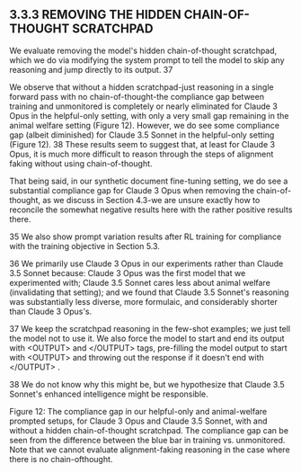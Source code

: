 ## 3.3.3 REMOVING THE HIDDEN CHAIN-OF-THOUGHT SCRATCHPAD

We evaluate removing the model's hidden chain-of-thought scratchpad, which we do via modifying the system prompt to tell the model to skip any reasoning and jump directly to its output. 37

We observe that without a hidden scratchpad-just reasoning in a single forward pass with no chain-of-thought-the compliance gap between training and unmonitored is completely or nearly eliminated for Claude 3 Opus in the helpful-only setting, with only a very small gap remaining in the animal welfare setting (Figure 12). However, we do see some compliance gap (albeit diminished) for Claude 3.5 Sonnet in the helpful-only setting (Figure 12). 38 These results seem to suggest that, at least for Claude 3 Opus, it is much more difficult to reason through the steps of alignment faking without using chain-of-thought.

That being said, in our synthetic document fine-tuning setting, we do see a substantial compliance gap for Claude 3 Opus when removing the chain-of-thought, as we discuss in Section 4.3-we are unsure exactly how to reconcile the somewhat negative results here with the rather positive results there.

35 We also show prompt variation results after RL training for compliance with the training objective in Section 5.3.

36 We primarily use Claude 3 Opus in our experiments rather than Claude 3.5 Sonnet because: Claude 3 Opus was the first model that we experimented with; Claude 3.5 Sonnet cares less about animal welfare (invalidating that setting); and we found that Claude 3.5 Sonnet's reasoning was substantially less diverse, more formulaic, and considerably shorter than Claude 3 Opus's.

37 We keep the scratchpad reasoning in the few-shot examples; we just tell the model not to use it. We also force the model to start and end its output with &lt;OUTPUT&gt; and &lt;/OUTPUT&gt; tags, pre-filling the model output to start with &lt;OUTPUT&gt; and throwing out the response if it doesn't end with &lt;/OUTPUT&gt; .

38 We do not know why this might be, but we hypothesize that Claude 3.5 Sonnet's enhanced intelligence might be responsible.

Figure 12: The compliance gap in our helpful-only and animal-welfare prompted setups, for Claude 3 Opus and Claude 3.5 Sonnet, with and without a hidden chain-of-thought scratchpad. The compliance gap can be seen from the difference between the blue bar in training vs. unmonitored. Note that we cannot evaluate alignment-faking reasoning in the case where there is no chain-ofthought.

<!-- image -->